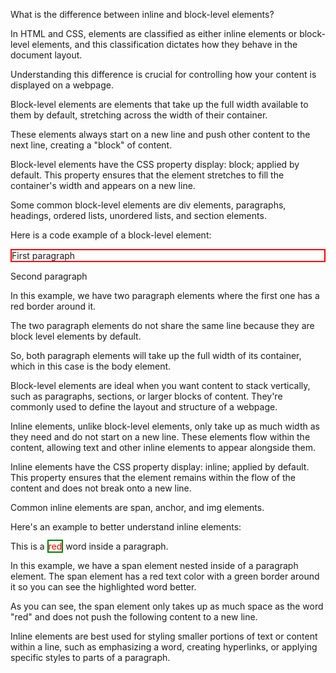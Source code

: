 <!-- @format -->

What is the difference between inline and block-level elements?

In HTML and CSS, elements are classified as either inline elements or block-level elements, and this classification dictates how they behave in the document layout.

Understanding this difference is crucial for controlling how your content is displayed on a webpage.

Block-level elements are elements that take up the full width available to them by default, stretching across the width of their container.

These elements always start on a new line and push other content to the next line, creating a "block" of content.

Block-level elements have the CSS property display: block; applied by default. This property ensures that the element stretches to fill the container's width and appears on a new line.

Some common block-level elements are div elements, paragraphs, headings, ordered lists, unordered lists, and section elements.

Here is a code example of a block-level element:

<p style="border: 2px solid red;">
  First paragraph
</p>
<p>Second paragraph</p>
In this example, we have two paragraph elements where the first one has a red border around it.

The two paragraph elements do not share the same line because they are block level elements by default.

So, both paragraph elements will take up the full width of its container, which in this case is the body element.

Block-level elements are ideal when you want content to stack vertically, such as paragraphs, sections, or larger blocks of content. They're commonly used to define the layout and structure of a webpage.

Inline elements, unlike block-level elements, only take up as much width as they need and do not start on a new line. These elements flow within the content, allowing text and other inline elements to appear alongside them.

Inline elements have the CSS property display: inline; applied by default. This property ensures that the element remains within the flow of the content and does not break onto a new line.

Common inline elements are span, anchor, and img elements.

Here's an example to better understand inline elements:

<p>This is a
  <span style="color: red; border: 2px solid green;">red</span>
  word inside a paragraph.
</p>
In this example, we have a span element nested inside of a paragraph element. The span element has a red text color with a green border around it so you can see the highlighted word better.

As you can see, the span element only takes up as much space as the word "red" and does not push the following content to a new line.

Inline elements are best used for styling smaller portions of text or content within a line, such as emphasizing a word, creating hyperlinks, or applying specific styles to parts of a paragraph.
